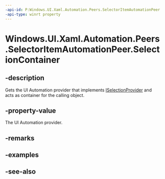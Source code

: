 ```yaml
---
-api-id: P:Windows.UI.Xaml.Automation.Peers.SelectorItemAutomationPeer.SelectionContainer
-api-type: winrt property
---
```


<!-- Property syntax
public Windows.UI.Xaml.Automation.Provider.IRawElementProviderSimple SelectionContainer { get; }
-->

# Windows.UI.Xaml.Automation.Peers.SelectorItemAutomationPeer.SelectionContainer

## -description
Gets the UI Automation provider that implements [ISelectionProvider](../windows.ui.xaml.automation.provider/iselectionprovider.md) and acts as container for the calling object.



## -property-value
The UI Automation provider.

## -remarks

## -examples

## -see-also
